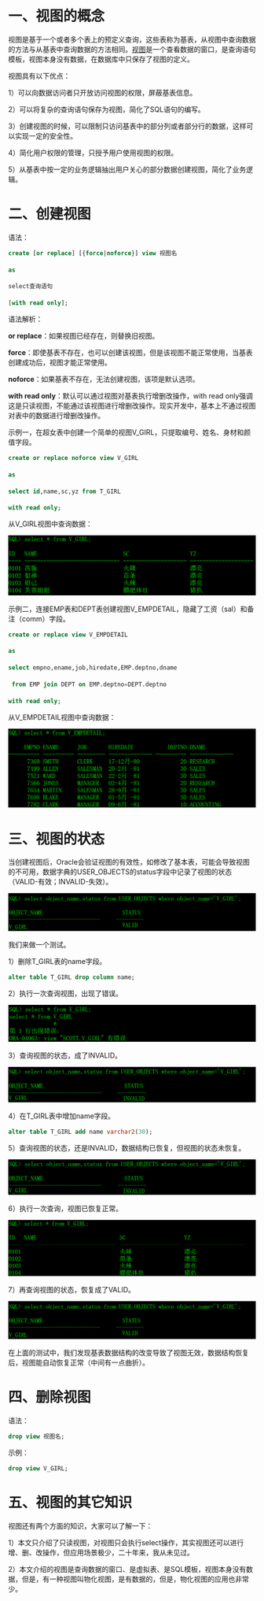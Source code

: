 # 一、视图的概念

视图是基于一个或者多个表上的预定义查询，这些表称为基表，从视图中查询数据的方法与从基表中查询数据的方法相同。[视图](https://baike.baidu.com/item/视图/1302820)是一个查看数据的窗口，是查询语句模板，视图本身没有数据，在数据库中只保存了视图的定义。

视图具有以下优点：

1）可以向数据访问者只开放访问视图的权限，屏蔽基表信息。

2）可以将复杂的查询语句保存为视图，简化了SQL语句的编写。

3）创建视图的时候，可以限制只访问基表中的部分列或者部分行的数据，这样可以实现一定的安全性。

4）简化用户权限的管理，只授予用户使用视图的权限。

5）从基表中按一定的业务逻辑抽出用户关心的部分数据创建视图，简化了业务逻辑。

# 二、创建视图

语法：

```sql
create [or replace] [{force|noforce}] view 视图名

as

select查询语句

[with read only];
```

语法解析：

**or replace**：如果视图已经存在，则替换旧视图。

**force**：即使基表不存在，也可以创建该视图，但是该视图不能正常使用，当基表创建成功后，视图才能正常使用。

**noforce**：如果基表不存在，无法创建视图，该项是默认选项。

**with read only**：默认可以通过视图对基表执行增删改操作，with read only强调这是只读视图，不能通过该视图进行增删改操作。现实开发中，基本上不通过视图对表中的数据进行增删改操作。

示例一，在超女表中创建一个简单的视图V_GIRL，只提取编号、姓名、身材和颜值字段。

```sql
create or replace noforce view V_GIRL

as

select id,name,sc,yz from T_GIRL

with read only;
```

从V_GIRL视图中查询数据：

![](./img/152.png)

示例二，连接EMP表和DEPT表创建视图V_EMPDETAIL，隐藏了工资（sal）和备注（comm）字段。

```sql
create or replace view V_EMPDETAIL

as

select empno,ename,job,hiredate,EMP.deptno,dname

 from EMP join DEPT on EMP.deptno=DEPT.deptno

with read only;
```

从V_EMPDETAIL视图中查询数据：

 ![](./img/153.png)

# 三、视图的状态

当创建视图后，Oracle会验证视图的有效性，如修改了基本表，可能会导致视图的不可用，数据字典的USER_OBJECTS的status字段中记录了视图的状态（VALID-有效；INVALID-失效）。

 ![](./img/154.png)

我们来做一个测试。

1）删除T_GIRL表的name字段。

```sql
alter table T_GIRL drop column name;
```

2）执行一次查询视图，出现了错误。

 ![](./img/155.png)

3）查询视图的状态，成了INVALID。

 ![](./img/156.png)

4）在T_GIRL表中增加name字段。

```sql
alter table T_GIRL add name varchar2(30);
```

5）查询视图的状态，还是INVALID，数据结构已恢复，但视图的状态未恢复。

 ![](./img/157.png)

6）执行一次查询，视图已恢复正常。

 ![](./img/158.png)

7）再查询视图的状态，恢复成了VALID。

 ![](./img/159.png)

在上面的测试中，我们发现基表数据结构的改变导致了视图无效，数据结构恢复后，视图能自动恢复正常（中间有一点曲折）。

# 四、删除视图

语法：

```sql
drop view 视图名;
```

示例：

```sql
drop view V_GIRL;
```

# 五、视图的其它知识

视图还有两个方面的知识，大家可以了解一下：

1）本文只介绍了只读视图，对视图只会执行select操作，其实视图还可以进行增、删、改操作，但应用场景极少，二十年来，我从未见过。

2）本文介绍的视图是查询数据的窗口、是虚拟表、是SQL模板，视图本身没有数据，但是，有一种视图叫物化视图，是有数据的，但是，物化视图的应用也非常少。